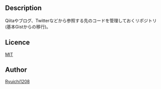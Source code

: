 ## Description

Qiitaやブログ、Twitterなどから参照する先のコードを管理しておくリポジトリ(基本Gistからの移行)。

## Licence

[MIT](https://github.com/tcnksm/tool/blob/master/LICENCE)

## Author

[Ryuichi1208](https://github.com/ryuichi1208)
